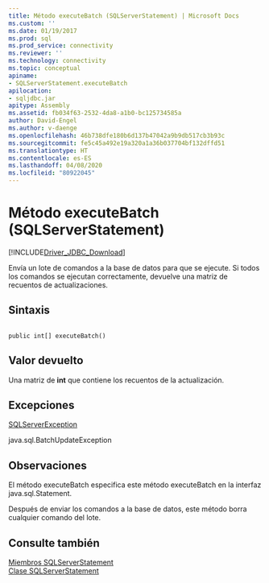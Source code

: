 ```yaml
---
title: Método executeBatch (SQLServerStatement) | Microsoft Docs
ms.custom: ''
ms.date: 01/19/2017
ms.prod: sql
ms.prod_service: connectivity
ms.reviewer: ''
ms.technology: connectivity
ms.topic: conceptual
apiname:
- SQLServerStatement.executeBatch
apilocation:
- sqljdbc.jar
apitype: Assembly
ms.assetid: fb034f63-2532-4da8-a1b0-bc125734585a
author: David-Engel
ms.author: v-daenge
ms.openlocfilehash: 46b738dfe180b6d137b47042a9b9db517cb3b93c
ms.sourcegitcommit: fe5c45a492e19a320a1a36b037704bf132dffd51
ms.translationtype: HT
ms.contentlocale: es-ES
ms.lasthandoff: 04/08/2020
ms.locfileid: "80922045"
---
```

# <a name="executebatch-method-sqlserverstatement"></a>Método executeBatch (SQLServerStatement)
[!INCLUDE[Driver_JDBC_Download](../../../includes/driver_jdbc_download.md)]

  Envía un lote de comandos a la base de datos para que se ejecute. Si todos los comandos se ejecutan correctamente, devuelve una matriz de recuentos de actualizaciones.  
  
## <a name="syntax"></a>Sintaxis  
  
```  
  
public int[] executeBatch()  
```  
  
## <a name="return-value"></a>Valor devuelto  
 Una matriz de **int** que contiene los recuentos de la actualización.  
  
## <a name="exceptions"></a>Excepciones  
 [SQLServerException](../../../connect/jdbc/reference/sqlserverexception-class.md)  
  
 java.sql.BatchUpdateException  
  
## <a name="remarks"></a>Observaciones  
 El método executeBatch especifica este método executeBatch en la interfaz java.sql.Statement.  
  
 Después de enviar los comandos a la base de datos, este método borra cualquier comando del lote.  
  
## <a name="see-also"></a>Consulte también  
 [Miembros SQLServerStatement](../../../connect/jdbc/reference/sqlserverstatement-members.md)   
 [Clase SQLServerStatement](../../../connect/jdbc/reference/sqlserverstatement-class.md)  
  
  
